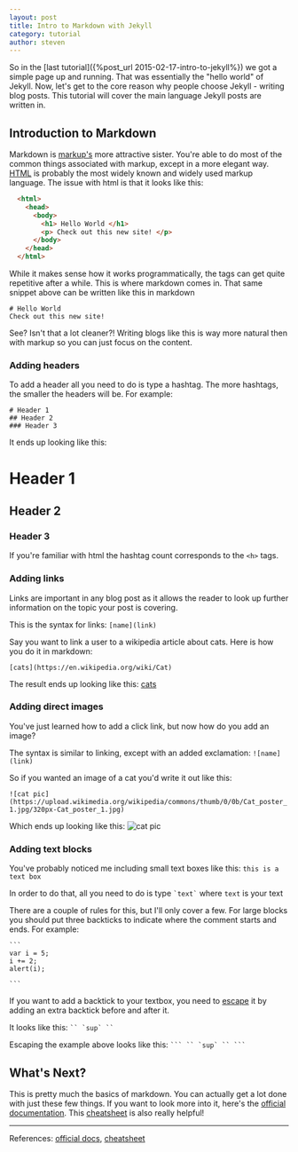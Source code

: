 ```yaml
---
layout: post
title: Intro to Markdown with Jekyll
category: tutorial
author: steven
---
```


So in the [last tutorial]({%post_url 2015-02-17-intro-to-jekyll%}) we got a simple page up and running. That was essentially the "hello world" of Jekyll. Now, let's get to the core reason why people choose Jekyll - writing blog posts. This tutorial will cover the main language Jekyll posts are written in.

## Introduction to Markdown
Markdown is [markup's](http://en.wikipedia.org/wiki/Markup_language) more attractive sister. You're able to do most of the common things associated with markup, except in a more elegant way. [HTML](http://en.wikipedia.org/wiki/HTML) is probably the most widely known and widely used markup language. The issue with html is that it looks like this:

```html
  <html>
    <head>
      <body>
        <h1> Hello World </h1>
        <p> Check out this new site! </p>
      </body>
    </head>
  </html>
```

While it makes sense how it works programmatically, the tags can get quite repetitive after a while. This is where markdown comes in. That same snippet above can be written like this in markdown

```
# Hello World
Check out this new site!
```

See? Isn't that a lot cleaner?! Writing blogs like this is way more natural then with markup so you can just focus on the content.

### Adding headers
To add a header all you need to do is type a hashtag. The more hashtags, the smaller the headers will be. For example:

```
# Header 1
## Header 2
### Header 3
```
It ends up looking like this:
# Header 1
## Header 2
### Header 3

If you're familiar with html the hashtag count corresponds to the `<h>` tags.

### Adding links
Links are important in any blog post as it allows the reader to look up further information on the topic your post is covering.

This is the syntax for links: `[name](link)`

Say you want to link a user to a wikipedia article about cats. Here is how you do it in markdown:

`[cats](https://en.wikipedia.org/wiki/Cat)`

The result ends up looking like this: [cats](https://en.wikipedia.org/wiki/Cat)

### Adding direct images
You've just learned how to add a click link, but now how do you add an image?

The syntax is similar to linking, except with an added exclamation: `![name](link)`

So if you wanted an image of a cat you'd write it out like this:

`![cat pic](https://upload.wikimedia.org/wikipedia/commons/thumb/0/0b/Cat_poster_1.jpg/320px-Cat_poster_1.jpg)`

Which ends up looking like this:
![cat pic](https://upload.wikimedia.org/wikipedia/commons/thumb/0/0b/Cat_poster_1.jpg/320px-Cat_poster_1.jpg)

### Adding text blocks
You've probably noticed me including small text boxes like this: `this is a text box`

In order to do that, all you need to do is type `` `text` `` where `text` is your text

There are a couple of rules for this, but I'll only cover a<enter> few. For large blocks you should put three backticks to indicate where the comment starts and ends. For example:

````
```
var i = 5;
i += 2;
alert(i);

```
````

If you want to add a backtick to your textbox, you need to [escape](http://en.wikipedia.org/wiki/Escape_character) it by adding an extra backtick before and after it.

It looks like this: ``` `` `sup` `` ```

Escaping the example above looks like this:
```` ``` `` `sup` `` ``` ````

## What's Next?
This is pretty much the basics of markdown. You can actually get a lot done with just these few things. If you want to look more into it, here's the [official documentation](http://daringfireball.net/projects/markdown/syntax). This [cheatsheet](https://github.com/adam-p/markdown-here/wiki/Markdown-Cheatsheet) is also really helpful!

----
References: [official docs](http://daringfireball.net/projects/markdown/syntax), [cheatsheet](https://github.com/adam-p/markdown-here/wiki/Markdown-Cheatsheet)
